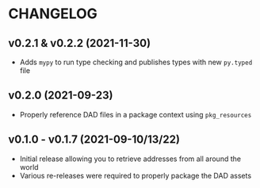 # CHANGELOG

## v0.2.1 & v0.2.2 (2021-11-30)

* Adds `mypy` to run type checking and publishes types with new `py.typed` file

## v0.2.0 (2021-09-23)

* Properly reference DAD files in a package context using `pkg_resources`

## v0.1.0 - v0.1.7 (2021-09-10/13/22)

* Initial release allowing you to retrieve addresses from all around the world
* Various re-releases were required to properly package the DAD assets
